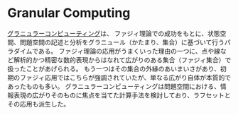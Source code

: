 # Granular Computing

[グラニュラーコンピューティング](https://www.sciencedirect.com/science/article/abs/pii/S0165011497000778)は、
ファジィ理論での成功をもとに、状態空間、問題空間の記述と分析をグラニュール（かたまり、集合）に基づいて行うパラダイムである。
ファジィ理論の応用がうまくいった理由の一つに、点や線など解析的かつ精密な数的表現からはなれて広がりのある集合（ファジィ集合）で扱ったことがあげられる。
もう一つはその集合の外縁のあいまいさがあり、初期のファジィ応用ではこちらが強調されていたが、単なる広がり自体が本質的であったものも多い。
グラニュラーコンピューティングは問題空間における、情報表現の広がりそのものに焦点を当てた計算手法を検討しており、ラフセットとその応用も派生した。
